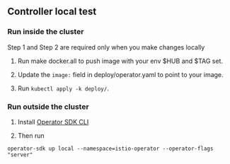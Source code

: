 ## Controller local test
### Run inside the cluster

Step 1 and Step 2 are required only when you make changes locally
1. Run make docker.all to push image with your env $HUB and $TAG set.

1. Update the `image:` field in deploy/operator.yaml to point to your image.

1. Run `kubectl apply -k deploy/`.

### Run outside the cluster

1. Install [Operator SDK CLI](#https://github.com/operator-framework/operator-sdk/blob/master/doc/user/install-operator-sdk.md)

1. Then run
```
operator-sdk up local --namespace=istio-operator --operator-flags "server"
```

